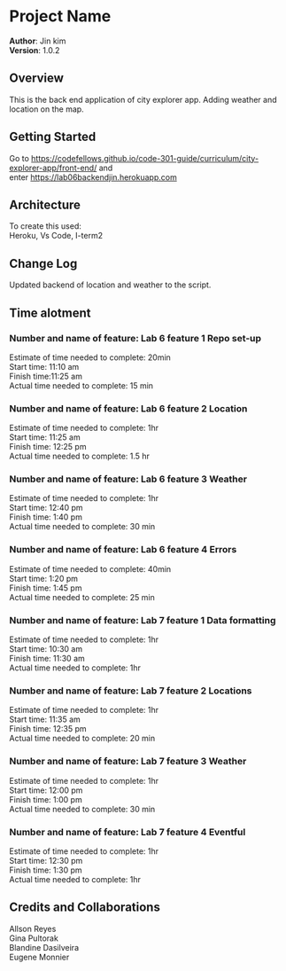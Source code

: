 # Project Name

**Author**: Jin kim  
**Version**: 1.0.2  

## Overview  
This is the back end application of city explorer app. Adding weather and location on the map.  

## Getting Started  
Go to https://codefellows.github.io/code-301-guide/curriculum/city-explorer-app/front-end/ and  
enter https://lab06backendjin.herokuapp.com 

## Architecture  
To create this used:  
Heroku, Vs Code, I-term2  
  
## Change Log   
Updated backend of location and weather to the script.  

## Time alotment  
### Number and name of feature: Lab 6 feature 1 Repo set-up  
Estimate of time needed to complete: 20min  
Start time: 11:10 am  
Finish time:11:25 am  
Actual time needed to complete: 15 min  

### Number and name of feature: Lab 6 feature 2 Location  
Estimate of time needed to complete: 1hr  
Start time: 11:25 am  
Finish time: 12:25 pm  
Actual time needed to complete: 1.5 hr  

### Number and name of feature: Lab 6 feature 3 Weather  
Estimate of time needed to complete: 1hr  
Start time: 12:40 pm  
Finish time: 1:40 pm  
Actual time needed to complete: 30 min  


### Number and name of feature: Lab 6 feature 4 Errors  
Estimate of time needed to complete: 40min  
Start time: 1:20 pm  
Finish time: 1:45 pm  
Actual time needed to complete: 25 min  

### Number and name of feature: Lab 7 feature 1 Data formatting  
Estimate of time needed to complete: 1hr  
Start time: 10:30 am  
Finish time: 11:30 am  
Actual time needed to complete: 1hr

### Number and name of feature: Lab 7 feature 2 Locations  
Estimate of time needed to complete: 1hr  
Start time: 11:35 am  
Finish time: 12:35 pm  
Actual time needed to complete: 20 min 

### Number and name of feature: Lab 7 feature 3 Weather  
Estimate of time needed to complete: 1hr  
Start time: 12:00 pm  
Finish time: 1:00 pm  
Actual time needed to complete: 30 min  

### Number and name of feature: Lab 7 feature 4 Eventful  
Estimate of time needed to complete: 1hr  
Start time: 12:30 pm  
Finish time: 1:30 pm  
Actual time needed to complete: 1hr    
  
## Credits and Collaborations  
Allson Reyes    
Gina Pultorak  
Blandine Dasilveira   
Eugene Monnier

